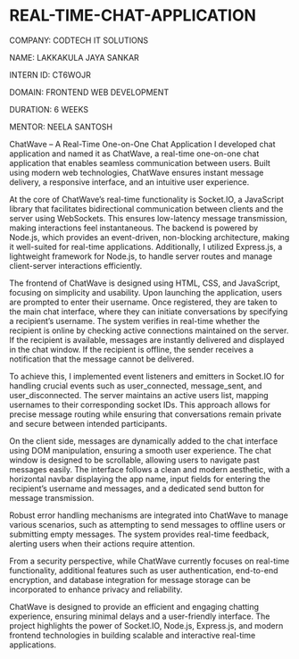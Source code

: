# REAL-TIME-CHAT-APPLICATION

COMPANY: CODTECH IT SOLUTIONS

NAME: LAKKAKULA JAYA SANKAR

INTERN ID: CT6WOJR

DOMAIN: FRONTEND WEB DEVELOPMENT

DURATION: 6 WEEKS

MENTOR: NEELA SANTOSH

ChatWave – A Real-Time One-on-One Chat Application
I developed chat application and named it as ChatWave, a real-time one-on-one chat application that enables seamless communication between users. Built using modern web technologies, ChatWave ensures instant message delivery, a responsive interface, and an intuitive user experience.

At the core of ChatWave’s real-time functionality is Socket.IO, a JavaScript library that facilitates bidirectional communication between clients and the server using WebSockets. This ensures low-latency message transmission, making interactions feel instantaneous. The backend is powered by Node.js, which provides an event-driven, non-blocking architecture, making it well-suited for real-time applications. Additionally, I utilized Express.js, a lightweight framework for Node.js, to handle server routes and manage client-server interactions efficiently.

The frontend of ChatWave is designed using HTML, CSS, and JavaScript, focusing on simplicity and usability. Upon launching the application, users are prompted to enter their username. Once registered, they are taken to the main chat interface, where they can initiate conversations by specifying a recipient’s username. The system verifies in real-time whether the recipient is online by checking active connections maintained on the server. If the recipient is available, messages are instantly delivered and displayed in the chat window. If the recipient is offline, the sender receives a notification that the message cannot be delivered.

To achieve this, I implemented event listeners and emitters in Socket.IO for handling crucial events such as user_connected, message_sent, and user_disconnected. The server maintains an active users list, mapping usernames to their corresponding socket IDs. This approach allows for precise message routing while ensuring that conversations remain private and secure between intended participants.

On the client side, messages are dynamically added to the chat interface using DOM manipulation, ensuring a smooth user experience. The chat window is designed to be scrollable, allowing users to navigate past messages easily. The interface follows a clean and modern aesthetic, with a horizontal navbar displaying the app name, input fields for entering the recipient’s username and messages, and a dedicated send button for message transmission.

Robust error handling mechanisms are integrated into ChatWave to manage various scenarios, such as attempting to send messages to offline users or submitting empty messages. The system provides real-time feedback, alerting users when their actions require attention.

From a security perspective, while ChatWave currently focuses on real-time functionality, additional features such as user authentication, end-to-end encryption, and database integration for message storage can be incorporated to enhance privacy and reliability.

ChatWave is designed to provide an efficient and engaging chatting experience, ensuring minimal delays and a user-friendly interface. The project highlights the power of Socket.IO, Node.js, Express.js, and modern frontend technologies in building scalable and interactive real-time applications.

